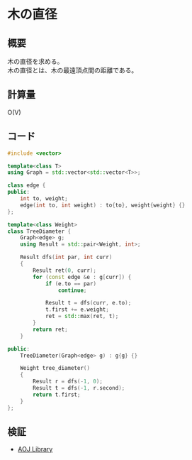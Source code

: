 # 木の直径
## 概要
木の直径を求める。  
木の直径とは、木の最遠頂点間の距離である。

## 計算量
O(V)

## コード
```cpp
#include <vector>

template<class T>
using Graph = std::vector<std::vector<T>>;

class edge {
public:
    int to, weight;
    edge(int to, int weight) : to{to}, weight{weight} {}
};

template<class Weight>
class TreeDiameter {
    Graph<edge> g;
    using Result = std::pair<Weight, int>;

    Result dfs(int par, int curr)
    {
        Result ret(0, curr);
        for (const edge &e : g[curr]) {
            if (e.to == par)
                continue;

            Result t = dfs(curr, e.to);
            t.first += e.weight;
            ret = std::max(ret, t);
        }
        return ret;
    }

public:
    TreeDiameter(Graph<edge> g) : g{g} {}

    Weight tree_diameter()
    {
        Result r = dfs(-1, 0);
        Result t = dfs(-1, r.second);
        return t.first;
    }
};
```

## 検証
- [AOJ Library](https://onlinejudge.u-aizu.ac.jp/courses/library/5/GRL/all/GRL_5_A)